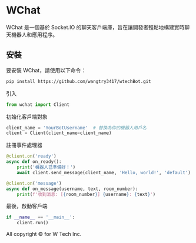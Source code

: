 # WChat

WChat 是一個基於 Socket.IO 的聊天客戶端庫，旨在讓開發者輕鬆地構建實時聊天機器人和應用程序。

## 安裝

要安裝 WChat，請使用以下命令：

```bash
pip install https://github.com/wangtry3417/wtechBot.git
```

引入
```python
from wchat import Client
```

初始化客戶端對象
```python
client_name = 'YourBotUsername'  # 替換為你的機器人用戶名
client = Client(client_name=client_name)
```

註冊事件處理器
```python
@client.on('ready')
async def on_ready():
    print('機器人已準備好！')
    await client.send_message(client_name, 'Hello, world!', 'default')

@client.on('message')
async def on_message(username, text, room_number):
    print(f'收到消息: [{room_number}] {username}: {text}')
```

最後，啟動客戶端
``` python
if __name__ == '__main__':
    client.run()
```

All copyright ©️ for W Tech Inc.
